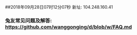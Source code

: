 ##2018年09月28日07时12分07秒 新址: 104.248.160.41
### 兔友常见问题及解答: https://github.com/wanggonging/d/blob/w/FAQ.md
